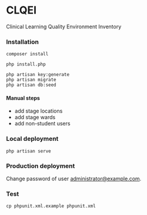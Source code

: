 # CLQEI

Clinical Learning Quality Environment Inventory


### Installation

    composer install
    
    php install.php
    
    php artisan key:generate
    php artisan migrate
    php artisan db:seed
    
#### Manual steps

- add stage locations
- add stage wards
- add non-student users


### Local deployment

    php artisan serve


### Production deployment

Change password of user administrator@example.com.


### Test

    cp phpunit.xml.example phpunit.xml
